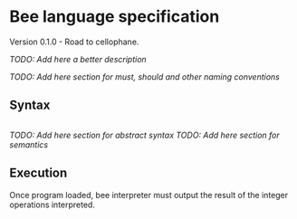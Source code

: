 # Bee language specification

Version 0.1.0 - Road to cellophane.

_TODO: Add here a better description_

_TODO: Add here section for must, should and other naming conventions_

## Syntax

```
```

_TODO: Add here section for abstract syntax_
_TODO: Add here section for semantics_

## Execution

Once program loaded, bee interpreter must output the result of the integer
operations interpreted.
